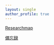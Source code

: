 ```yaml
---
layout: single
author_profile: true
---
```


[Researchmap](https://researchmap.jp/yt-watanabe)

[備忘録](https://desert-fontina-764.notion.site/1cd3c6e1d305808bbdfbf3b64aaa3c48)